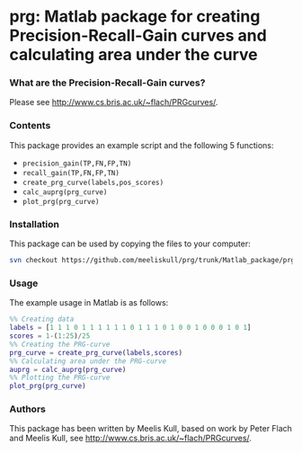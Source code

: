 
# prg: Matlab package for creating Precision-Recall-Gain curves and calculating area under the curve

### What are the Precision-Recall-Gain curves?

Please see http://www.cs.bris.ac.uk/~flach/PRGcurves/.

### Contents

This package provides an example script and the following 5 functions:
* `precision_gain(TP,FN,FP,TN)`
* `recall_gain(TP,FN,FP,TN)`
* `create_prg_curve(labels,pos_scores)`
* `calc_auprg(prg_curve)`
* `plot_prg(prg_curve)`

### Installation

This package can be used by copying the files to your computer:
```sh
svn checkout https://github.com/meeliskull/prg/trunk/Matlab_package/prg
```

### Usage

The example usage in Matlab is as follows:
```Matlab
%% Creating data
labels = [1 1 1 0 1 1 1 1 1 1 0 1 1 1 0 1 0 0 1 0 0 0 1 0 1]
scores = 1-(1:25)/25
%% Creating the PRG-curve
prg_curve = create_prg_curve(labels,scores)
%% Calculating area under the PRG-curve
auprg = calc_auprg(prg_curve)
%% Plotting the PRG-curve
plot_prg(prg_curve)
```

### Authors

This package has been written by Meelis Kull, based on work by Peter Flach and Meelis Kull, see http://www.cs.bris.ac.uk/~flach/PRGcurves/.

